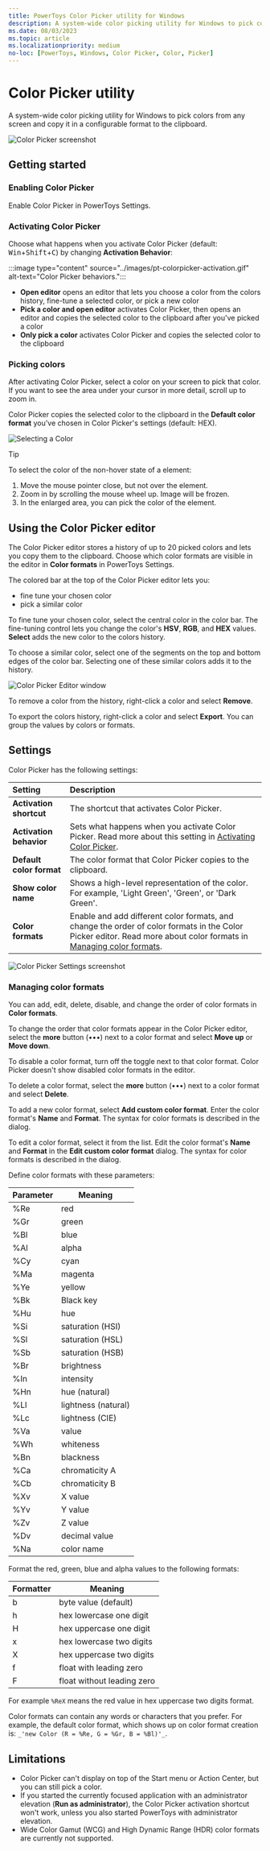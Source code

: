 ```yaml
---
title: PowerToys Color Picker utility for Windows
description: A system-wide color picking utility for Windows to pick colors from the screen and copy the default value to the clipboard.
ms.date: 08/03/2023
ms.topic: article
ms.localizationpriority: medium
no-loc: [PowerToys, Windows, Color Picker, Color, Picker]
---
```


# Color Picker utility

A system-wide color picking utility for Windows to pick colors from any screen and copy it in a configurable format to the clipboard.

![Color Picker screenshot](../images/pt-colorpicker-hex-editor.png)

## Getting started

### Enabling Color Picker

Enable Color Picker in PowerToys Settings.

### Activating Color Picker

Choose what happens when you activate Color Picker (default: <kbd>Win</kbd>+<kbd>Shift</kbd>+<kbd>C</kbd>) by changing **Activation Behavior**:

:::image type="content" source="../images/pt-colorpicker-activation.gif" alt-text="Color Picker behaviors.":::

- **Open editor** opens an editor that lets you choose a color from the colors history, fine-tune a selected color, or pick a new color
- **Pick a color and open editor** activates Color Picker, then opens an editor and copies the selected color to the clipboard after you've picked a color
- **Only pick a color** activates Color Picker and copies the selected color to the clipboard

### Picking colors

After activating Color Picker, select a color on your screen to pick that color. If you want to see the area under your cursor in more detail, scroll up to zoom in.

Color Picker copies the selected color to the clipboard in the **Default color format** you've chosen in Color Picker's settings (default: HEX).

![Selecting a Color](../images/pt-colorpicker.gif)

> [!TIP]
> To select the color of the non-hover state of a element:
>
> 1. Move the mouse pointer close, but not over the element.
> 2. Zoom in by scrolling the mouse wheel up. Image will be frozen.
> 3. In the enlarged area, you can pick the color of the element.

## Using the Color Picker editor

The Color Picker editor stores a history of up to 20 picked colors and lets you copy them to the clipboard. Choose which color formats are visible in the editor in **Color formats** in PowerToys Settings.

The colored bar at the top of the Color Picker editor lets you:

- fine tune your chosen color
- pick a similar color

To fine tune your chosen color, select the central color in the color bar. The fine-tuning control lets you change the color's **HSV**, **RGB**, and **HEX** values. **Select** adds the new color to the colors history.

To choose a similar color, select one of the segments on the top and bottom edges of the color bar. Selecting one of these similar colors adds it to the history.

![Color Picker Editor window](../images/pt-colorpicker-editor.gif)

To remove a color from the history, right-click a color and select **Remove**.

To export the colors history, right-click a color and select **Export**. You can group the values by colors or formats.

## Settings

Color Picker has the following settings:

| Setting | Description |
| :--- | :--- |
| **Activation shortcut** | The shortcut that activates Color Picker. |
| **Activation behavior** | Sets what happens when you activate Color Picker. Read more about this setting in [Activating Color Picker](#activating-color-picker). |
| **Default color format** | The color format that Color Picker copies to the clipboard. |
| **Show color name** | Shows a high-level representation of the color. For example, 'Light Green', 'Green', or 'Dark Green'. |
| **Color formats** | Enable and add different color formats, and change the order of color formats in the Color Picker editor. Read more about color formats in [Managing color formats](#managing-color-formats).

![Color Picker Settings screenshot](../images/pt-colorpicker-settings.png)

### Managing color formats

You can add, edit, delete, disable, and change the order of color formats in **Color formats**.

To change the order that color formats appear in the Color Picker editor, select the **more** button (•••) next to a color format and select **Move up** or **Move down**.

To disable a color format, turn off the toggle next to that color format. Color Picker doesn't show disabled color formats in the editor.

To delete a color format, select the **more** button (•••) next to a color format and select **Delete**.

To add a new color format, select **Add custom color format**. Enter the color format's **Name** and **Format**. The syntax for color formats is described in the dialog.

To edit a color format, select it from the list. Edit the color format's **Name** and **Format** in the **Edit custom color format** dialog. The syntax for color formats is described in the dialog.

Define color formats with these parameters:

| Parameter | Meaning             |
|-----------|---------------------|
| %Re  | red                 |
| %Gr  | green               |
| %Bl  | blue                |
| %Al  | alpha               |
| %Cy  | cyan                |
| %Ma  | magenta             |
| %Ye  | yellow              |
| %Bk  | Black key           |
| %Hu  | hue                 |
| %Si  | saturation (HSI)    |
| %Sl  | saturation (HSL)    |
| %Sb  | saturation (HSB)    |
| %Br  | brightness          |
| %In  | intensity           |
| %Hn  | hue (natural)       |
| %Ll  | lightness (natural) |
| %Lc  | lightness (CIE)     |
| %Va  | value               |
| %Wh  | whiteness           |
| %Bn  | blackness           |
| %Ca  | chromaticity A        |
| %Cb  | chromaticity B        |
| %Xv  | X value             |
| %Yv  | Y value             |
| %Zv  | Z value             |
| %Dv  | decimal value       |
| %Na  | color name          |

Format the red, green, blue and alpha values to the following formats:

| Formatter | Meaning                    |
|-----------|----------------------------|
| b    | byte value (default)       |
| h   | hex lowercase one digit    |
| H   | hex uppercase one digit    |
| x   | hex lowercase two digits   |
| X   | hex uppercase two digits   |
| f   | float with leading zero    |
| F   | float without leading zero |

For example `%ReX` means the red value in hex uppercase two digits format.

Color formats can contain any words or characters that you prefer. For example, the default color format, which shows up on color format creation is: `_'new Color (R = %Re, G = %Gr, B = %Bl)'_`.

## Limitations

- Color Picker can't display on top of the Start menu or Action Center, but you can still pick a color.
- If you started the currently focused application with an administrator elevation (**Run as administrator**), the Color Picker activation shortcut won't work, unless you also started PowerToys with administrator elevation.
- Wide Color Gamut (WCG) and High Dynamic Range (HDR) color formats are currently not supported.
